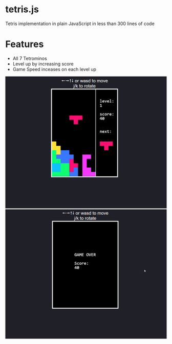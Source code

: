 # tetris.js
Tetris implementation in plain JavaScript in less than 300 lines of code

# Features
- All 7 Tetrominos
- Level up by increasing score
- Game Speed inceases on each level up

![Alt text](/doc/shot-01.png?raw=true)
![Alt text](/doc/shot-02.png?raw=true)
